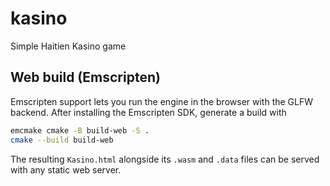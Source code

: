 # kasino
Simple Haitien Kasino game

## Web build (Emscripten)

Emscripten support lets you run the engine in the browser with the GLFW
backend. After installing the Emscripten SDK, generate a build with

```sh
emcmake cmake -B build-web -S .
cmake --build build-web
```

The resulting `Kasino.html` alongside its `.wasm` and `.data` files can be
served with any static web server.
